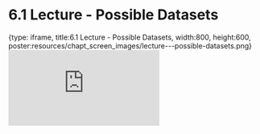 # 6.1 Lecture - Possible Datasets
 
{type: iframe, title:6.1 Lecture - Possible Datasets, width:800, height:600, poster:resources/chapt_screen_images/lecture---possible-datasets.png}
![](https://vgaysin1.github.io/CURE-MicrobialMysteries-test/lecture---possible-datasets.html)
 

 

